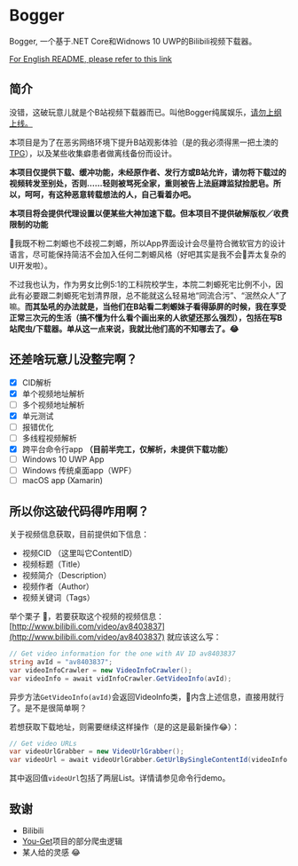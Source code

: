 # Bogger

Bogger, 一个基于.NET Core和Widnows 10 UWP的Bilibili视频下载器。

[For English README, please refer to this link](TODO)

## 简介

没错，这破玩意儿就是个B站视频下载器而已。叫他Bogger纯属娱乐，[请勿上纲上线。](https://www.zhihu.com/question/28644225/answer/41600773)

本项目是为了在恶劣网络环境下提升B站观影体验（是的我必须得黑一把土澳的[TPG](https://en.wikipedia.org/wiki/TPG_Telecom)），以及某些收集癖患者做离线备份而设计。

**本项目仅提供下载、缓冲功能，未经原作者、发行方或B站允许，请勿将下载过的视频转发至别处，否则……轻则被骂死全家，重则被告上法庭蹲监狱捡肥皂。所以，呵呵，有这种恶意转载想法的人，自己看着办吧。**

**本项目将会提供代理设置以便某些大神加速下载。但本项目不提供破解版权／收费限制的功能**

我既不粉二刺螈也不歧视二刺螈，所以App界面设计会尽量符合微软官方的设计语言，尽可能保持简洁不会加入任何二刺螈风格（好吧其实是我不会弄太复杂的UI开发啦）。

不过我也认为，作为男女比例5:1的工科院校学生，本院二刺螈死宅比例不小，因此有必要跟二刺螈死宅划清界限，总不能就这么轻易地“同流合污”、“泯然众人”了嘛。**而其坠吼的办法就是，当他们在B站看二刺螈妹子看得舔屏的时候，我在享受正常三次元的生活（搞不懂为什么看个画出来的人欲望还那么强烈），包括在写B站爬虫/下载器。单从这一点来说，我就比他们高的不知哪去了。😂**

## 还差啥玩意儿没整完啊？

- [x] CID解析
- [x] 单个视频地址解析
- [ ] 多个视频地址解析
- [x] 单元测试
- [ ] 报错优化
- [ ] 多线程视频解析
- [x] 跨平台命令行app **（目前半完工，仅解析，未提供下载功能）**
- [ ] Windows 10 UWP App
- [ ] Windows 传统桌面app（WPF）
- [ ] macOS app (Xamarin)

## 所以你这破代码得咋用啊？

关于视频信息获取，目前提供如下信息：

- 视频CID （这里叫它ContentID）
- 视频标题（Title）
- 视频简介（Description）
- 视频作者（Author）
- 视频关键词（Tags）

举个栗子 🌰，若要获取这个视频的视频信息：[http://www.bilibili.com/video/av8403837](http://www.bilibili.com/video/av8403837) 就应该这么写：

```csharp
// Get video information for the one with AV ID av8403837
string avId = "av8403837";
var videoInfoCrawler = new VideoInfoCrawler();
var videoInfo = await vidInfoCrawler.GetVideoInfo(avId);
```

异步方法`GetVideoInfo(avId)`会返回VideoInfo类，内含上述信息，直接用就行了。是不是很简单啊？

若想获取下载地址，则需要继续这样操作（是的这是最新操作😂）：

```csharp
// Get video URLs
var videoUrlGrabber = new VideoUrlGrabber();
var videoUrl = await videoUrlGrabber.GetUrlBySingleContentId(videoInfo.ContentID, avId);
```

其中返回值`videoUrl`包括了两层List。详情请参见命令行demo。

## 致谢

- Bilibili
- [You-Get](https://github.com/soimort/you-get)项目的部分爬虫逻辑
- 某人给的灵感 😂
